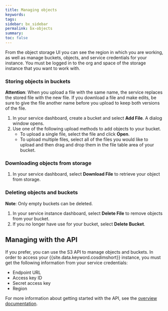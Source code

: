 ```yaml
---
title: Managing objects
keywords: 
tags:
sidebar: bx_sidebar
permalink: bx-objects
summary: 
toc: false
---
```


From the object storage UI you can see the region in which you are working, as well as manage buckets, objects, and service credentials for your instance. You must be logged in to the org and space of the storage instance that you want to work with.

### Storing objects in buckets

**Attention**: When you upload a file with the same name, the service replaces the stored file with the new file. If you download a file and make edits, be sure to give the file another name before you upload to keep both versions of the file.

1. In your service dashboard, create a bucket and select **Add File**. A dialog window opens.
2. Use one of the following upload methods to add objects to your bucket.
    - To upload a single file, select the file and click **Open**.
    - To upload multiple files, select all of the files you would like to upload and then drag and drop them in the file table area of your bucket.


### Downloading objects from storage

1. In your service dashboard, select **Download File** to retrieve your object from storage.

### Deleting objects and buckets

**Note**: Only empty buckets can be deleted.

1. In your service instance dashboard, select **Delete File** to remove objects from your bucket.
2. If you no longer have use for your bucket, select **Delete Bucket**.


## Managing with the API

If you prefer, you can use the S3 API to manage objects and buckets. In order to access your {{site.data.keyword.cosdimshort}} instance, you must get the following information from your service credentials:

- Endpoint URL
- Access key ID
- Secret access key
- Region

For more information about getting started with the API, see the [overview documentation](https://ibm-public-cos.github.io/crs-docs/crs-api-reference.html).